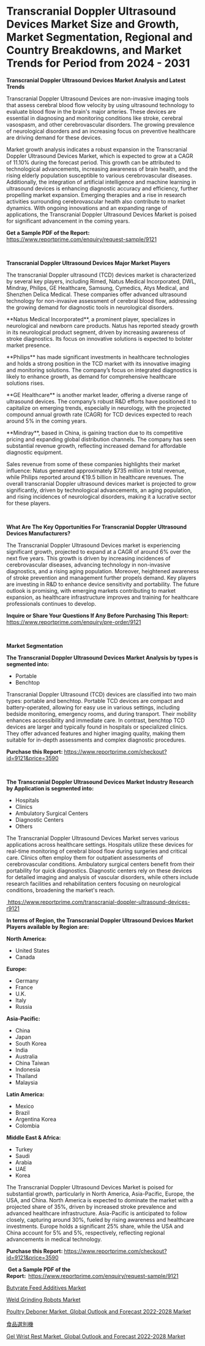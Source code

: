 <p><h1>Transcranial Doppler Ultrasound Devices Market Size and Growth, Market Segmentation, Regional and Country Breakdowns, and Market Trends for Period from 2024 -  2031</h1></p><p><strong>Transcranial Doppler Ultrasound Devices Market Analysis and Latest Trends</strong></p>
<p><p>Transcranial Doppler Ultrasound Devices are non-invasive imaging tools that assess cerebral blood flow velocity by using ultrasound technology to evaluate blood flow in the brain's major arteries. These devices are essential in diagnosing and monitoring conditions like stroke, cerebral vasospasm, and other cerebrovascular disorders. The growing prevalence of neurological disorders and an increasing focus on preventive healthcare are driving demand for these devices.</p><p>Market growth analysis indicates a robust expansion in the Transcranial Doppler Ultrasound Devices Market, which is expected to grow at a CAGR of 11.10% during the forecast period. This growth can be attributed to technological advancements, increasing awareness of brain health, and the rising elderly population susceptible to various cerebrovascular diseases. Additionally, the integration of artificial intelligence and machine learning in ultrasound devices is enhancing diagnostic accuracy and efficiency, further propelling market expansion. Emerging therapies and a rise in research activities surrounding cerebrovascular health also contribute to market dynamics. With ongoing innovations and an expanding range of applications, the Transcranial Doppler Ultrasound Devices Market is poised for significant advancement in the coming years.</p></p>
<p><strong>Get a Sample PDF of the Report:&nbsp;</strong> <a href="https://www.reportprime.com/enquiry/request-sample/9121">https://www.reportprime.com/enquiry/request-sample/9121</a></p>
<p>&nbsp;</p>
<p><strong>Transcranial Doppler Ultrasound Devices Major Market Players</strong></p>
<p><p>The transcranial Doppler ultrasound (TCD) devices market is characterized by several key players, including Rimed, Natus Medical Incorporated, DWL, Mindray, Philips, GE Healthcare, Samsung, Cymedics, Atys Medical, and Shenzhen Delica Medical. These companies offer advanced ultrasound technology for non-invasive assessment of cerebral blood flow, addressing the growing demand for diagnostic tools in neurological disorders.</p><p>**Natus Medical Incorporated**, a prominent player, specializes in neurological and newborn care products. Natus has reported steady growth in its neurological product segment, driven by increasing awareness of stroke diagnostics. Its focus on innovative solutions is expected to bolster market presence.</p><p>**Philips** has made significant investments in healthcare technologies and holds a strong position in the TCD market with its innovative imaging and monitoring solutions. The company’s focus on integrated diagnostics is likely to enhance growth, as demand for comprehensive healthcare solutions rises.</p><p>**GE Healthcare** is another market leader, offering a diverse range of ultrasound devices. The company’s robust R&D efforts have positioned it to capitalize on emerging trends, especially in neurology, with the projected compound annual growth rate (CAGR) for TCD devices expected to reach around 5% in the coming years.</p><p>**Mindray**, based in China, is gaining traction due to its competitive pricing and expanding global distribution channels. The company has seen substantial revenue growth, reflecting increased demand for affordable diagnostic equipment.</p><p>Sales revenue from some of these companies highlights their market influence: Natus generated approximately $735 million in total revenue, while Philips reported around €19.5 billion in healthcare revenues. The overall transcranial Doppler ultrasound devices market is projected to grow significantly, driven by technological advancements, an aging population, and rising incidences of neurological disorders, making it a lucrative sector for these players.</p></p>
<p>&nbsp;</p>
<p><strong>What Are The Key Opportunities For Transcranial Doppler Ultrasound Devices Manufacturers?</strong></p>
<p><p>The Transcranial Doppler Ultrasound Devices market is experiencing significant growth, projected to expand at a CAGR of around 6% over the next five years. This growth is driven by increasing incidences of cerebrovascular diseases, advancing technology in non-invasive diagnostics, and a rising aging population. Moreover, heightened awareness of stroke prevention and management further propels demand. Key players are investing in R&D to enhance device sensitivity and portability. The future outlook is promising, with emerging markets contributing to market expansion, as healthcare infrastructure improves and training for healthcare professionals continues to develop.</p></p>
<p><strong>Inquire or Share Your Questions If Any Before Purchasing This Report:</strong> <a href="https://www.reportprime.com/enquiry/pre-order/9121">https://www.reportprime.com/enquiry/pre-order/9121</a></p>
<p>&nbsp;</p>
<p><strong>Market Segmentation</strong></p>
<p><strong>The Transcranial Doppler Ultrasound Devices Market Analysis by types is segmented into:</strong></p>
<p><ul><li>Portable</li><li>Benchtop</li></ul></p>
<p><p>Transcranial Doppler Ultrasound (TCD) devices are classified into two main types: portable and benchtop. Portable TCD devices are compact and battery-operated, allowing for easy use in various settings, including bedside monitoring, emergency rooms, and during transport. Their mobility enhances accessibility and immediate care. In contrast, benchtop TCD devices are larger and typically found in hospitals or specialized clinics. They offer advanced features and higher imaging quality, making them suitable for in-depth assessments and complex diagnostic procedures.</p></p>
<p><strong>Purchase this Report:&nbsp;</strong><a href="https://www.reportprime.com/checkout?id=9121&price=3590">https://www.reportprime.com/checkout?id=9121&price=3590</a></p>
<p>&nbsp;</p>
<p><strong>The Transcranial Doppler Ultrasound Devices Market Industry Research by Application is segmented into:</strong></p>
<p><ul><li>Hospitals</li><li>Clinics</li><li>Ambulatory Surgical Centers</li><li>Diagnostic Centers</li><li>Others</li></ul></p>
<p><p>The Transcranial Doppler Ultrasound Devices Market serves various applications across healthcare settings. Hospitals utilize these devices for real-time monitoring of cerebral blood flow during surgeries and critical care. Clinics often employ them for outpatient assessments of cerebrovascular conditions. Ambulatory surgical centers benefit from their portability for quick diagnostics. Diagnostic centers rely on these devices for detailed imaging and analysis of vascular disorders, while others include research facilities and rehabilitation centers focusing on neurological conditions, broadening the market's reach.</p></p>
<p><a href="https://www.reportprime.com/transcranial-doppler-ultrasound-devices-r9121">&nbsp;https://www.reportprime.com/transcranial-doppler-ultrasound-devices-r9121</a></p>
<p><strong>In terms of Region, the Transcranial Doppler Ultrasound Devices Market Players available by Region are:</strong></p>
<p>
    <p> <strong> North America: </strong>
        <ul>
            <li>United States</li>
            <li>Canada</li>
        </ul>
        </p> 
    <p> <strong> Europe: </strong>
        <ul>
            <li>Germany</li>
            <li>France</li>
            <li>U.K.</li>
            <li>Italy</li>
            <li>Russia</li>
        </ul>
        </p> 
    <p> <strong> Asia-Pacific: </strong>
        <ul>
            <li>China</li>
            <li>Japan</li>
            <li>South Korea</li>
            <li>India</li>
            <li>Australia</li>
            <li>China Taiwan</li>
            <li>Indonesia</li>
            <li>Thailand</li>
            <li>Malaysia</li>
        </ul>
        </p> 
    <p> <strong> Latin America: </strong>
        <ul>
            <li>Mexico</li>
            <li>Brazil</li>
            <li>Argentina Korea</li>
            <li>Colombia</li>
        </ul>
        </p> 
    <p> <strong> Middle East & Africa: </strong>
        <ul>
            <li>Turkey</li>
            <li>Saudi</li>
            <li>Arabia</li>
            <li>UAE</li>
            <li>Korea</li>
        </ul>
    </p>
    </p>
<p><p>The Transcranial Doppler Ultrasound Devices Market is poised for substantial growth, particularly in North America, Asia-Pacific, Europe, the USA, and China. North America is expected to dominate the market with a projected share of 35%, driven by increased stroke prevalence and advanced healthcare infrastructure. Asia-Pacific is anticipated to follow closely, capturing around 30%, fueled by rising awareness and healthcare investments. Europe holds a significant 25% share, while the USA and China account for 5% and 5%, respectively, reflecting regional advancements in medical technology.</p></p>
<p><strong>Purchase this Report: </strong><a href="https://www.reportprime.com/checkout?id=9121&price=3590">https://www.reportprime.com/checkout?id=9121&price=3590</a></p>
<p>&nbsp;<strong>Get a Sample PDF of the Report:&nbsp;&nbsp;</strong><a href="https://www.reportprime.com/enquiry/request-sample/9121">https://www.reportprime.com/enquiry/request-sample/9121</a></p>
<p><strong></strong></p>
<p><p><a href="https://issuu.com/reportprime-2/docs/butyrate-feed-additives-market-size_1690e2c44b3cfd">Butyrate Feed Additives Market</a></p><p><a href="https://issuu.com/reportprime-2/docs/weld-grinding-robots-market-size-20_18bd2de5bc5dd1">Weld Grinding Robots Market</a></p><p><a href="https://medium.com/@linneaprotestant/the-market-study-covers-the-poultry-deboner-market-global-outlook-and-forecast-2022-2028-market-6a9620b9bd01">Poultry Deboner Market, Global Outlook and Forecast 2022-2028 Market</a></p><p><a href="https://medium.com/@cryptoasu_20150/food-sorting-machines-market-%E3%81%AE%E3%82%B0%E3%83%AD%E3%83%BC%E3%83%90%E3%83%AB%E5%B8%82%E5%A0%B4%E6%A6%82%E8%A6%81%E3%81%AF-%E4%B8%96%E7%95%8C%E3%81%8A%E3%82%88%E3%81%B3%E4%B8%BB%E8%A6%81%E5%B8%82%E5%A0%B4%E3%81%AB%E3%81%8A%E3%81%91%E3%82%8B%E6%A5%AD%E7%95%8C%E3%81%AB%E5%BD%B1%E9%9F%BF%E3%82%92%E4%B8%8E%E3%81%88%E3%82%8B%E4%B8%BB%E8%A6%81%E3%81%AA%E3%83%88%E3%83%AC%E3%83%B3%E3%83%89%E3%81%AB%E3%81%A4%E3%81%84%E3%81%A6-%E7%8B%AC%E8%87%AA%E3%81%AE%E8%A6%96%E7%82%B9%E3%82%92%E6%8F%90%E4%BE%9B%E3%81%97%E3%81%BE%E3%81%99-f68b25d010cf">食品選別機</a></p><p><a href="https://medium.com/@linneaprotestant/in-the-gel-wrist-rest-market-global-outlook-and-forecast-2022-2028-market-the-main-focus-is-on-72b221929d4f">Gel Wrist Rest Market, Global Outlook and Forecast 2022-2028 Market</a></p></p>